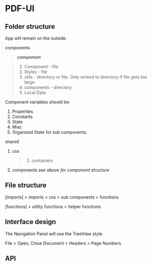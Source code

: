 # PDF-UI

## Folder structure

App will remain on the outside.

components

> **component**

> 1.  Component - file
> 2.  Styles - file
> 3.  utils - directory or file. Only extend to directory if file gets too large.
> 4.  components - directory
> 5.  Local Data

Component variables should be:

1.  Properties
2.  Constants
3.  State
4.  Misc
5.  Organized State for sub components.

shared

1. css

   > 1. containers

2. components _see above for component structure_

## File structure

[imports] > imports > css > sub components > functions

[functions] > utility functions > helper functions

## Interface design

The Navigation Panel will use the TreeView style.

File > Open, Close
Document > Headers > Page Numbers

## API
